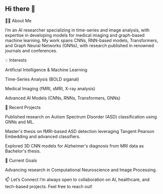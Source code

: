 ## Hi there 👋

<!--
**fatemehghanadi/FatemehGhanadi** is a ✨ _special_ ✨ repository because its `README.md` (this file) appears on your GitHub profile.
-->

👩‍💻 About Me

I’m an AI researcher specializing in time-series and image analysis, with expertise in developing models for medical imaging and graph-based machine learning. My work spans CNNs, RNN-based models, Transformers, and Graph Neural Networks (GNNs), with research published in renowned journals and conferences.


💡 Interests

Artificial Intelligence & Machine Learning

Time-Series Analysis (BOLD siganal)

Medical Imaging (fMRI, sMRI, X-ray analysis)

Advanced AI Models (CNNs, RNNs, Transformers, GNNs)


🔭 Recent Projects

Published research on Autism Spectrum Disorder (ASD) classification using GNNs and ML.

Master's thesis on fMRI-based ASD detection leveraging Tangent Pearson Embedding and advanced classifiers.

Explored 3D CNN models for Alzheimer's diagnosis from MRI data as Bachelor's thesis.


🌱 Current Goals

Advancing research in Computational Neuroscience and Image Processing.

📫 Let’s Connect
I’m always open to collaboration on AI, healthcare, and tech-based projects. Feel free to reach out!




